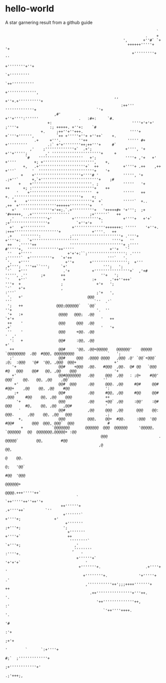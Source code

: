 # hello-world
A star garnering result from a github guide

                                                                                                                                      
                                                                                                                                      
                                                                                                                                      
                                                                                                                                      
                                                                                                                                      
                                                                        `                                                             
                                                                   .    +                                                             
                                                         ',       +''#` `+                                                            
                                                           ++++++'''''+  '+                                                           
                                                             +'''''''''+ ''                                                           
                                                               +''''''''+''+                                                          
                                                                 `+'''''''''                                                          
                                                               `++''''''''''                                                          
                                                              +''''''''''''',                                                         
                                                     ,,     +''+.+''''''''''+                                                         
                                                        :++''' '''''''''''''+                           `'+                           
                          ,#'                                 +''+'''':''''''                  .   :#+:     `#.                       
                       +:                                    ''''+'+'+' ;''''+              :; +++++. +''+:    `#                     
                    +.     ;++''+''+++.                     ''''+ +`'''+'''''',          `++ +'''''+''+ +''++`    +.                  
                 .+     +'''.        ''++                  ''''' #+ +'''''''''         .:` +'+''''''''++;++'''+     #`                
               ,'    ;'''''''''''''+`  .+';               +'''', '+  +''+''''';        ,' ''''''''''''''''''''''+     +               
             `#    ''''''''''''''''''''   +';             ''''+ ,'+   +'  +''''        +; +''''''''''''''''''''''',    +,             
            +,   .+'''''''''''''''''''''+`  ++           +''''+ .++    ,++ +'''`       '  '''''''''''''''''''''''''+    '+            
           +    +'''''''''''''''''''''+''''# '           ''''', '+        .;+''`      +,`+''''''''''''''''''''''''''+    ;#           
          +    +'''''''''''''''''''''''''''. ;           '''''   '+          ++      +; :''''''''''''''''''''''''''''+    ++          
         '    +''''''''''''''''''''''''''''  +           '''''   ++                 +. ,''''''''''''''''''''''''''''''+    +;         
        +    +'''''''''''''''''''''''''''''+  +`         '''''`  +..             ,++  +'''''''''''''''''++++++'''''''''+    '         
       +'   '''''''''''''+'++;.`.+''''''''''+   '+++++#+ '+''';  ;+       '#+++++,  .+'''''''''''''''''         ;+''''''`   ++        
      ,'    '''''''''''+'         +'''''''''''+.         +''''+   +'+`            ;+'''''''''''''''''+            `+''+'+    '        
      +'   +''''''''''            +''''''''''''''+++++++: '''''    '+''+.    :+++''''''''''''''''''''+              +''''.   ++       
     .+    '''''''':             ;''''''''''''''''''''''+ .''''+     +''''+:   `+'''''''''''''''''''''               ''''+   ''       
     ++   .'''''++               ''''''''''''''''''''''''+ ;''''       #'''''+,  ''''''''''''''++'''''                +''+   `'       
     ''   +'''''                +'+'+:``;''''''''''''''''': .''''        ;''''''`  +''''''''''+   `+'++                '''`   '.      
     ',   +''''                +''+       +'''''''''''''''';  +'''         ,+'''';  '''++``''';     `+'                ''';   ';      
    `'`   +'''                .'+          +''''''''''''''''+`  ,'+#         ''''', .''      ;+       ++                ''+   ';      
    `'    +''`                +            :+      .'++''+++`                  '''+  +                  ;               +'+   ';      
    `'`   +'+                ,                                                 :'''`                                    ;'+   ',      
     '.   +'                             @@@                                    '''                                     `''  .'`      
     ';   ++               @@@;@@@@@@`   `@@`                                   ''+                                      '.  ''       
     '+   :+                @@@@   @@@;  .@@                                  `+'+                                       '   ++       
     ++    '                @@@     @@@  .@@                                  .+`                                        '   '+       
     ''    '                @@@     +@@. .@@                                                                             '  ,'        
      ':   +                @@#     :@@, .@@                                                                                +'        
      ++                    @@#     '@@, .@@+@@@@@    @@@@@@'    @@@@@    `@@@@@@@@  .@@  #@@@, @@@@@@@@@               `   ';        
      ;'                    @@#     @@@  .@@@@ @@@@   ,@@@ .@' `@@`+@@@`  ;@;  :@@@   '@#  '@@, ,@@@  @@@+                 +'         
       '+                   @@#    +@@@  .@@.   #@@@  ,@@.  @# @@   `@@@  #@   @@@    @@#   @@, ,@@    @@@                 '+         
       +'                   @@#@@@@@@@   .@@     @@@  ,@@   : ;@+    #@@'     @@@`    @@.   @@, ,@@    ,@@`               ''          
        +'                  @@#  @@@     .@@     @@@. ,@@     #@#     @@#    #@@+    ,@@    @@, ,@@    #@@                ':          
        ;+                  @@#          .@@     #@@, ,@@     #@@     @@#   ,@@@     #@@    @@, ,@@    @@@               ++           
         '+                 @@@          .@@     +@@` ,@@     :@@'    :@#   @@@      #@,    @@, ,@@   ,@@#               '            
          '                 @@#          ,@@     @@@  ,@@      @@@    @@:  @@@.      ,@@    @@, ,@@   @@@               .;            
          +,                @@@          @@@,    @@+  #@@.     :@@@  '@@  #@@#        @@@  @@@, @@@`  @@@               #             
           +             `@@@@@@@       @@@@@@  @@@  @@@@@@     '@@@@@,  `@@@@@@   @@  @@@@@@@,@@@@@+ :@@                             
                                               @@@                       .    @@@@@`        @@,        #@@                            
                                              ,@                                            @@,                                       
                                                                                       @    @@.                                       
                                                                                      @;   '@@`                                       
                                                                                     #@@  '@@@                                        
                                                                                      @@@@@@+                                         
                                                                                       @@@@.+++'''''++`                               
                                    `                                                  `++'''''++''++''+                              
                             ++''''''+                                              .+''''++`         `''                             
                              +'''''''`                                           +''''+;               +'                            
                               +'''''''                                        ;+'''+;                   ';                           
                                +'''''''                                     +''''+`                     ++                           
                                 ''''''''`                                `+'''+;                        ,'                           
                                  ,''''''''                             :''''+.                           '                           
                                    +''''''+`                         '+'+'+`                             '                           
                                     +'''''''+.                    .+''''+                                '                           
                                       +''''''''+.              '+'''''+                                 .'                           
                                        ,'''''''''''++';;;++++'''''''+                                   ++                           
                                          .++''''''''''''''''+'''++.                                     '.                           
                                             '++''''''''''''''++,                                       :'                            
                                                `'++''''++++.                                           '.                            
                                                                                                       '#                             
                                                                                                     :'+                              
                                                                                                   ;+'+                               
                                                                              '        `      `:+''''+                                
                                                                                #;`  ;'''''''''''''+                                  
                                                                                  ;+''''''''''''+'                                    
                                                                                      .;'+++;,                                        
                                                                                                                                      
                                                                                                                                      
                                                                                                                                      

